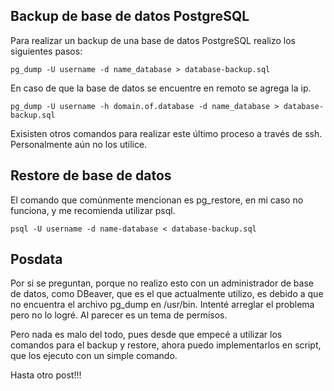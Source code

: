 ## Backup de base de datos PostgreSQL

Para realizar un backup de una base de datos PostgreSQL realizo los siguientes pasos:

    pg_dump -U username -d name_database > database-backup.sql
  
En caso de que la base de datos se encuentre en remoto se agrega la ip.

    pg_dump -U username -h domain.of.database -d name_database > database-backup.sql

Exisisten otros comandos para realizar este último proceso a través de ssh. Personalmente
aún no los utilice.

## Restore de base de datos

El comando que comúnmente mencionan es pg_restore, en mi caso no funciona, y me recomienda utilizar
psql.

    psql -U username -d name-database < database-backup.sql

## Posdata

Por si se preguntan, porque no realizo esto con un administrador de base de datos, como DBeaver, que 
es el que actualmente utilizo, es debido a que no encuentra el archivo pg_dump en /usr/bin. Intenté 
arreglar el problema pero no lo logré. Al parecer es un tema de permisos.

Pero nada es malo del todo, pues desde que empecé a utilizar los comandos para el backup y restore,
ahora puedo implementarlos en script, que los ejecuto con un simple comando.

Hasta otro post!!!